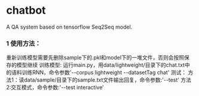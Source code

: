 # chatbot
A QA system based on tensorflow Seq2Seq model.

### 1 使用方法：
   重新训练模型需要先删除sample下的.pkl和model下的一堆文件，否则会按照保存的模型继续
   训练模型:
        运行main.py，用data/lightweight/目录下的chat.txt中的语料训练RNN，命令参数'--corpus lightweight --datasetTag chat'
   测试：
        方法1：读data/sample/目录下的sample.txt文件输出回复，命令参数:'--test' 
        方法2:交互模式，命令参数:'--test interactive'
